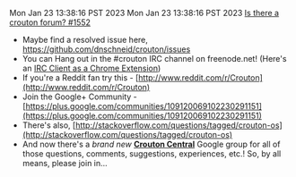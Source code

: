 Mon Jan 23 13:38:16 PST 2023
Mon Jan 23 13:38:16 PST 2023
[Is there a crouton forum? #1552](https://github.com/dnschneid/crouton/issues/1552)

* Maybe find a resolved issue here, https://github.com/dnschneid/crouton/issues
* You can Hang out in the #crouton IRC channel on freenode.net! (Here's an [IRC Client as a Chrome Extension](https://chrome.google.com/webstore/detail/circ/bebigdkelppomhhjaaianniiifjbgocn?hl=en))
* If you're a Reddit fan try this - [http://www.reddit.com/r/Crouton](http://www.reddit.com/r/Crouton)
* Join the Google+ Community - [https://plus.google.com/communities/109120069102230291151](https://plus.google.com/communities/109120069102230291151)
* There's also, [http://stackoverflow.com/questions/tagged/crouton-os](http://stackoverflow.com/questions/tagged/crouton-os)
* And now there's a *brand new* **[Crouton Central](https://groups.google.com/forum/#!forum/crouton-central)** Google group for all of those questions, comments, suggestions, experiences, etc.! 
So, by all means, please join in...